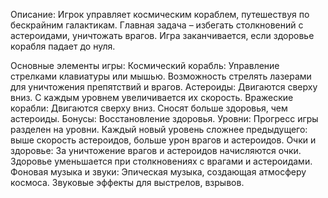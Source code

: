 Описание:
Игрок управляет космическим кораблем, путешествуя по бескрайним галактикам.
Главная задача – избегать столкновений с астероидами, уничтожать врагов.
Игра заканчивается, если здоровье корабля падает до нуля.

Основные элементы игры:
Космический корабль:
  Управление стрелками клавиатуры или мышью.
  Возможность стрелять лазерами для уничтожения препятствий и врагов.
Астероиды:
  Двигаются сверху вниз.
  С каждым уровнем увеличивается их скорость.
Вражеские корабли:
  Двигаются сверху вниз.
  Сносят больше здоровья, чем астероиды.
Бонусы:
  Восстановление здоровья.
Уровни:
  Прогресс игры разделен на уровни.
  Каждый новый уровень сложнее предыдущего: выше скорость астероидов, больше урон врагов и астероидов.
Очки и здоровье:
  За уничтожение врагов и астероидов начисляются очки.
  Здоровье уменьшается при столкновениях с врагами и астероидами.
Фоновая музыка и звуки:
  Эпическая музыка, создающая атмосферу космоса.
  Звуковые эффекты для выстрелов, взрывов.
